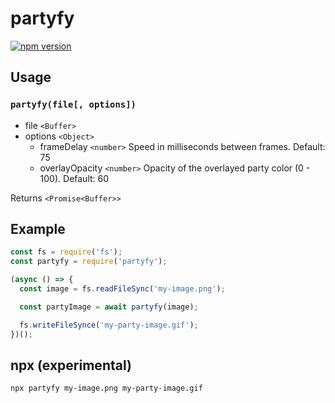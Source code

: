 # partyfy

[![npm version](https://badge.fury.io/js/partyfy.svg)](https://badge.fury.io/js/partyfy)

## Usage

### `partyfy(file[, options])`

  * file `<Buffer>`
  * options `<Object>`
    * frameDelay `<number>` Speed in milliseconds between frames. Default: 75
    * overlayOpacity `<number>` Opacity of the overlayed party color (0 - 100). Default: 60
  
  Returns `<Promise<Buffer>>`
 
## Example

```javascript
const fs = require('fs');
const partyfy = require('partyfy');

(async () => {
  const image = fs.readFileSync('my-image.png');

  const partyImage = await partyfy(image);

  fs.writeFileSynce('my-party-image.gif');
})();
```

## npx (experimental)
`npx partyfy my-image.png my-party-image.gif`

